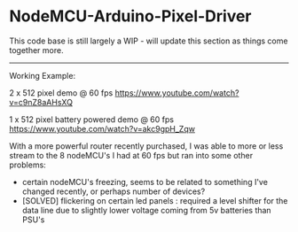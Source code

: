 # NodeMCU-Arduino-Pixel-Driver

This code base is still largely a WIP - will update this section as things come together more.

---

Working Example:

2 x 512 pixel demo @ 60 fps
https://www.youtube.com/watch?v=c9nZ8aAHsXQ

1 x 512 pixel battery powered demo @ 60 fps
https://www.youtube.com/watch?v=akc9gpH_Zqw

With a more powerful router recently purchased, I was able to more or less stream to the 8 nodeMCU's I had at 60 fps but ran into some other problems:

- certain nodeMCU's freezing, seems to be related to something I've changed recently, or perhaps number of devices?
- [SOLVED] flickering on certain led panels : required a level shifter for the data line due to slightly lower voltage coming from 5v batteries than PSU's

